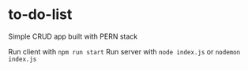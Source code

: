 # to-do-list
Simple CRUD app built with PERN stack

Run client with `npm run start`
Run server with `node index.js` or `nodemon index.js`
